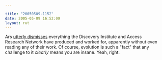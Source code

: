 ```yaml
---

title: "20050509-1152"
date: 2005-05-09 16:52:00
layout: rut
---
```


<p>Ars <a href="http://arstechnica.com/columns/science/science-20050508.ars">utterly dismisses</a> everything the Discovery Institute and Access Research Network have produced and worked for, apparently without even reading any of their work.  Of course, evolution is such a "fact" that any challenge to it <em>clearly</em> means you are insane. Yeah, right.</p>

